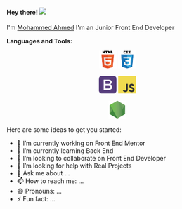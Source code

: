 <h4> Hey there! <img src="https://raw.githubusercontent.com/verma-anushka/verma-anushka/master/gifs/wave.gif" width="30px"></h4>

I'm [Mohammed Ahmed](https://github.com/MohammedDuke) I'm an Junior Front End Developer



  **Languages and Tools:**

<p align="center">

  <div align="center">
  
  
   <code><img height="40" src="https://raw.githubusercontent.com/github/explore/80688e429a7d4ef2fca1e82350fe8e3517d3494d/topics/html/html.png"></code> <code><img height="40" src="https://raw.githubusercontent.com/github/explore/80688e429a7d4ef2fca1e82350fe8e3517d3494d/topics/css/css.png"></code> 
   
   
   <code><img height="40" src="https://raw.githubusercontent.com/github/explore/80688e429a7d4ef2fca1e82350fe8e3517d3494d/topics/bootstrap/bootstrap.png"></code> <code><img height="40" src="https://raw.githubusercontent.com/github/explore/80688e429a7d4ef2fca1e82350fe8e3517d3494d/topics/javascript/javascript.png"></code>
   
   <code><img height="40" src="https://raw.githubusercontent.com/github/explore/80688e429a7d4ef2fca1e82350fe8e3517d3494d/topics/nodejs/nodejs.png"></code> 
   

  </div>
  </p>



Here are some ideas to get you started:

- 🔭 I’m currently working on Front End Mentor
- 🌱 I’m currently learning Back End 
- 👯 I’m looking to collaborate on Front End Developer
- 🤔 I’m looking for help with Real Projects
- 💬 Ask me about ...
- 📫 How to reach me: ...
- 😄 Pronouns: ...
- ⚡ Fun fact: ...


  
